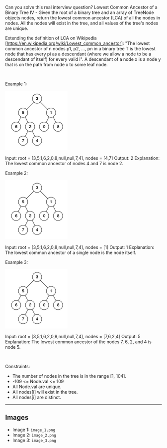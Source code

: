 Can you solve this real interview question? Lowest Common Ancestor of a Binary Tree IV - Given the root of a binary tree and an array of TreeNode objects nodes, return the lowest common ancestor (LCA) of all the nodes in nodes. All the nodes will exist in the tree, and all values of the tree's nodes are unique.

Extending the definition of LCA on Wikipedia [https://en.wikipedia.org/wiki/Lowest_common_ancestor]: "The lowest common ancestor of n nodes p1, p2, ..., pn in a binary tree T is the lowest node that has every pi as a descendant (where we allow a node to be a descendant of itself) for every valid i". A descendant of a node x is a node y that is on the path from node x to some leaf node.

 

Example 1:

![Example 1](./image_1.png)


Input: root = [3,5,1,6,2,0,8,null,null,7,4], nodes = [4,7]
Output: 2
Explanation: The lowest common ancestor of nodes 4 and 7 is node 2.


Example 2:

![Example 1](./image_1.png)


Input: root = [3,5,1,6,2,0,8,null,null,7,4], nodes = [1]
Output: 1
Explanation: The lowest common ancestor of a single node is the node itself.



Example 3:

![Example 1](./image_1.png)


Input: root = [3,5,1,6,2,0,8,null,null,7,4], nodes = [7,6,2,4]
Output: 5
Explanation: The lowest common ancestor of the nodes 7, 6, 2, and 4 is node 5.


 

Constraints:

 * The number of nodes in the tree is in the range [1, 104].
 * -109 <= Node.val <= 109
 * All Node.val are unique.
 * All nodes[i] will exist in the tree.
 * All nodes[i] are distinct.

---

## Images

- Image 1: `image_1.png`
- Image 2: `image_2.png`
- Image 3: `image_3.png`
